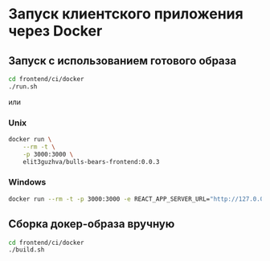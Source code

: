 # Запуск клиентского приложения через Docker

## Запуск с использованием готового образа
```bash
cd frontend/ci/docker
./run.sh
```

или

### Unix
```bash
docker run \
    --rm -t \
    -p 3000:3000 \
    elit3guzhva/bulls-bears-frontend:0.0.3
```

### Windows
```bash
docker run --rm -t -p 3000:3000 -e REACT_APP_SERVER_URL="http://127.0.0.1:5000" elit3guzhva/bulls-bears-frontend:0.0.3
```

## Сборка докер-образа вручную
```bash
cd frontend/ci/docker
./build.sh
```
